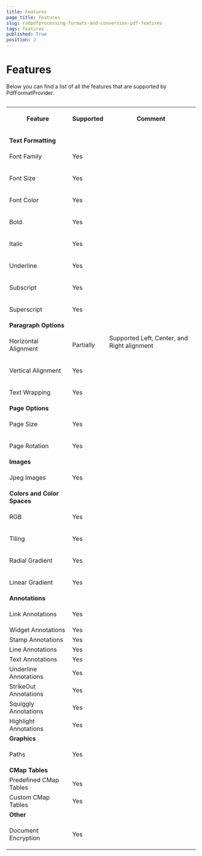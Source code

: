 ```yaml
---
title: Features
page_title: Features
slug: radpdfprocessing-formats-and-conversion-pdf-features
tags: features
published: True
position: 2
---
```


# Features



Below you can find a list of all the features that are supported by PdfFormatProvider.

## 
<table><tr><th>

Feature
                </th><th>

Supported
                </th><th>

Comment
                </th></tr><tr><td>

<b>
                  Text Formatting
                </b></td><td></td><td></td></tr><tr><td>

Font Family
              </td><td>

Yes
              </td><td>

</td></tr><tr><td>

Font Size
              </td><td>

Yes
              </td><td>

</td></tr><tr><td>

Font Color
              </td><td>

Yes
              </td><td>

</td></tr><tr><td>

Bold
              </td><td>

Yes
              </td><td>

</td></tr><tr><td>

Italic
              </td><td>

Yes
              </td><td>

</td></tr><tr><td>

Underline
              </td><td>

Yes
              </td><td>

</td></tr><tr><td>

Subscript
              </td><td>

Yes
              </td><td>

</td></tr><tr><td>

Superscript
              </td><td>

Yes
              </td><td>

</td></tr><tr><td>

<b>
                  Paragraph Options
                </b></td><td></td><td></td></tr><tr><td>

Horizontal Alignment
              </td><td>

Partially
              </td><td>
Supported Left, Center, and Right alignment
</td></tr><tr><td>

Vertical Alignment
              </td><td>

Yes
              </td><td>

</td></tr><tr><td>

Text Wrapping
              </td><td>

Yes
              </td><td>

</td></tr><tr><td>

<b>
                  Page Options
                </b></td><td></td><td></td></tr><tr><td>

Page Size
              </td><td>

Yes
              </td><td>

</td></tr><tr><td>

Page Rotation
              </td><td>

Yes
              </td><td>

</td></tr><tr><td>

<b>
                  Images
                </b></td><td></td><td></td></tr><tr><td>

Jpeg Images
              </td><td>

Yes
              </td><td>

</td></tr><tr><td>

<b>
                  Colors and Color Spaces
                </b></td><td></td><td></td></tr><tr><td>

RGB
              </td><td>

Yes
              </td><td>

</td></tr><tr><td>

Tiling
              </td><td>

Yes
              </td><td>

</td></tr><tr><td>

Radial Gradient
              </td><td>

Yes
              </td><td>

</td></tr><tr><td>

Linear Gradient
              </td><td>

Yes
              </td><td>

</td></tr><tr><td>

<b>
                  Annotations
                </b></td><td></td><td></td></tr><tr><td>

Link Annotations
              </td><td>

Yes
              </td><td>

</td></tr>

<tr>
<td>Widget Annotations</td>
<td>Yes</td>
<td></td>
</tr>
<tr>
<td>Stamp Annotations</td>
<td>Yes</td>
<td></td>
</tr>
<tr>
<td>Line Annotations</td>
<td>Yes</td>
<td></td>
</tr>
<tr>
<td>Text Annotations</td>
<td>Yes</td>
<td></td>
</tr>
<tr>
<td>Underline Annotations</td>
<td>Yes</td>
<td></td>
</tr>
<tr>
<td>StrikeOut Annotations</td>
<td>Yes</td>
<td></td>
</tr>
<tr>
<td>Squiggly  Annotations</td>
<td>Yes</td>
<td></td>
</tr>
<tr>
<td>Highlight Annotations</td>
<td>Yes</td>
<td></td>
</tr>

<tr><td>

<b>
                  Graphics
                </b></td><td></td><td></td></tr><tr><td>

Paths
              </td><td>

Yes
              </td><td>

</td></tr>
<tr>
<td><b>CMap Tables</b></td><td></td>
<td></td>
</tr>
<tr>
<td>Predefined CMap Tables</td>
<td>Yes</td>
<td></td>
</tr>
<tr>
<td>Custom CMap Tables</td>
<td>Yes</td>
<td></td>
</tr>
<tr><td>

<b>
                  Other
                </b></td><td></td><td></td></tr><tr><td>

Document Encryption
              </td><td>

Yes
              </td><td>

</td></tr></table>
